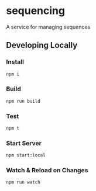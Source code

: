 # sequencing

A service for managing sequences

## Developing Locally

### Install

```bash
npm i
```

### Build

```bash
npm run build
```

### Test

```bash
npm t
```

### Start Server

```bash
npm start:local
```

### Watch & Reload on Changes

```bash
npm run watch
```
